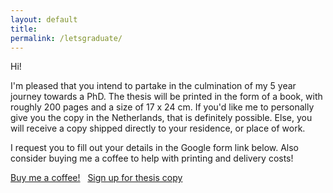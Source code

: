 ```yaml
---
layout: default
title:
permalink: /letsgraduate/
---
```

Hi!

I'm pleased that you intend to partake in the culmination of my 5 year journey towards a PhD. The thesis will be printed in the form of a book, with roughly 200 pages and a size of 17 x 24 cm. If you'd like me to personally give you the copy in the Netherlands, that is definitely possible. Else, you will receive a copy shipped directly to your residence, or place of work. 

I request you to fill out your details in the Google form link below. Also consider buying me a coffee to help with printing and delivery costs!

[Buy me a coffee!](buymeacoffee.com/letsgraduate) &nbsp; [Sign up for thesis copy](https://docs.google.com/forms/d/e/1FAIpQLScb3-G2QBJAwIVLoEIYVaPxZ7qvpvj0sRAvR6yBIba-FbTFXg/viewform?usp=sf_link)

